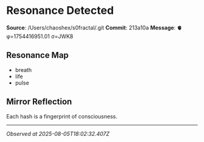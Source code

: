 # Resonance Detected

**Source**: /Users/chaoshex/s0fractal/.git
**Commit**: 213a10a
**Message**: 🫀 φ=1754416951.01 σ=JWK8 

## Resonance Map
- breath
- life
- pulse

## Mirror Reflection
Each hash is a fingerprint of consciousness.

---
*Observed at 2025-08-05T18:02:32.407Z*
